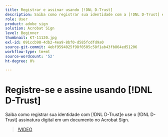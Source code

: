```yaml
---
title: Registrar e assinar usando [!DNL D-Trust]
description: Saiba como registrar sua identidade com a [!DNL D-Trust] e usar a assinatura digital [!DNL D-Trust] em um documento no Acrobat Sign
role: User
product: adobe sign
solution: Acrobat Sign
level: Beginner
thumbnail: KT-11120.jpg
exl-id: 091ccb98-4db2-4ea9-8bf0-d585fcdfd9a0
source-git-commit: 4ebf9594025f98f0505c58f1ab43fb864ed51206
workflow-type: tm+mt
source-wordcount: '52'
ht-degree: 0%

---
```


# Registre-se e assine usando [!DNL D-Trust]

Saiba como registrar sua identidade com [!DNL D-Trust]e use o [!DNL D-Trust] assinatura digital em um documento no Acrobat Sign.

>[!VIDEO](https://video.tv.adobe.com/v/3410193?quality=12&learn=on&hidetitle=true)

